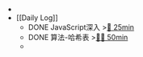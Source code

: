 -
- [[Daily Log]]
	- DONE JavaScript深入 >[🍅 25min](#agenda-pomo://?t=f-1684849653012-1500)
	- DONE 算法-哈希表 >[🍅🍅 50min](#agenda-pomo://?t=f-1684830403949-1500%2Cf-1684835272718-1500)
	-